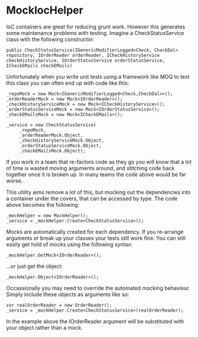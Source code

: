 # MockIocHelper 

IoC containers are great for reducing grunt work. However this generates some maintenance problems with testing. Imagine a CheckStatusService class with the following constructor:

    public CheckStatusService(IGenericModifierLogged<Check, CheckDal> repository, IOrderReader orderReader, ICheckHistoryService checkHistoryService, IOrderStatusService orderStatusService, ICheckEMails checkEMails)

Unfortunately when you write unit tests using a framework like MOQ to test this class you can often end up with code like this:

    _repoMock = new Mock<IGenericModifierLogged<Check,CheckDal>>();
	_orderReaderMock = new Mock<IOrderReader>();
	_checkHistoryServiceMock = new Mock<ICheckHistoryService>();
	_orderStatusServiceMock = new Mock<IOrderStatusService>();
	_checkEMailsMock = new Mock<ICheckEMails>();
	
    _service = new CheckStatusService(
         _repoMock,
         _orderReaderMock.Object,
         _checkHistoryServiceMock.Object,
         _orderStatusServiceMock.Object,
         _checkEMailsMock.Object);
		 
If you work in a team that re-factors code as they go you will know that a lot of time is wasted moving arguments around, and stitching code back together once it is broken up. In many teams the code above would be far worse.

This utility aims remove a lot of this, but mocking out the dependencies into a container under the covers, that can be accessed by type. The code above becomes the following:

    _mockHelper = new MockHelper();
	_service = _mockHelper.Create<CheckStatusService>();
	
Mocks are automatically created for each dependency. If you re-arrange arguments or break up your classes your tests still work fine. You can still easily get hold of mocks using the following syntax:

    _mockHelper.GetMock<IOrderReader>();
	
...or just get the object:

    _mockHelper.Object<IOrderReader>();
	
Occassionally you may need to override the automated mocking behaviour. Simply include these objects as arguments like so:

    var realOrderReader = new OrderReader();
	_service = _mockHelper.Create<CheckStatusService>(realOrderReader);
	
In the example above the IOrderReader argument will be substituted with your object rather than a mock.